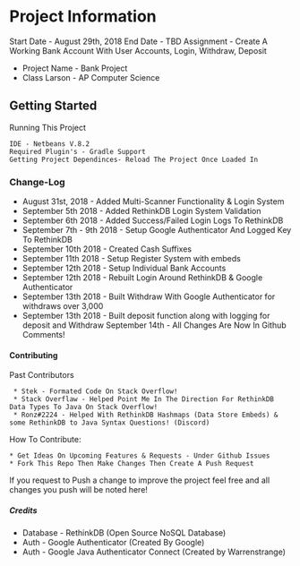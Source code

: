# Project Information
Start Date - August 29th, 2018
End Date - TBD
Assignment - Create A Working Bank Account With User Accounts, Login, Withdraw, Deposit
 * Project Name - Bank Project
 * Class Larson - AP Computer Science
## Getting Started
Running This Project
```
IDE - Netbeans V.8.2
Required Plugin's - Gradle Support
Getting Project Dependinces- Reload The Project Once Loaded In
```
### Change-Log
* August 31st, 2018 - Added Multi-Scanner Functionality & Login System
 * September 5th 2018 - Added RethinkDB Login System Validation
 * September 6th 2018 - Added Success/Failed Login Logs To RethinkDB
 * September 7th - 9th 2018 - Setup Google Authenticator And Logged Key To RethinkDB
 * September 10th 2018 - Created Cash Suffixes
 * September 11th 2018 - Setup Register System with embeds
 * September 12th 2018 - Setup Individual Bank Accounts
 * September 12th 2018 - Rebuilt Login Around RethinkDB & Google Authenticator
 * September 13th 2018 - Built Withdraw With Google Authenticator for withdraws over 3,000
 * September 13th 2018 - Built deposit function along with logging for deposit and Withdraw
 September 14th - All Changes Are Now In Github Comments!
#### Contributing
Past Contributors
```
 * Stek - Formated Code On Stack Overflow!
 * Stack Overflaw - Helped Point Me In The Direction For RethinkDB Data Types To Java On Stack Overflow!
 * Ronz#2224 - Helped With RethinkDB Hashmaps (Data Store Embeds) & some RethinkDB to Java Syntax Questions! (Discord)
```
How To Contribute:
```
* Get Ideas On Upcoming Features & Requests - Under Github Issues
* Fork This Repo Then Make Changes Then Create A Push Request
```
If you request to Push a change to improve the project feel free and all changes you push will be noted here!

##### Credits
 * Database - RethinkDB (Open Source NoSQL Database)
 * Auth - Google Authenticator (Created By Google)
 * Auth - Google Java Authenticator Connect (Created by Warrenstrange)
